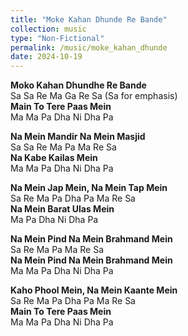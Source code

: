 ```yaml
---
title: "Moke Kahan Dhunde Re Bande"
collection: music
type: "Non-Fictional"
permalink: /music/moke_kahan_dhunde
date: 2024-10-19
---
```


**Moko Kahan Dhundhe Re Bande**  
Sa Sa Re Ma Ga Re Sa (Sa for emphasis)  
**Main To Tere Paas Mein**  
Ma Ma Pa Dha Ni Dha Pa  

**Na Mein Mandir Na Mein Masjid**  
Sa Sa Re Ma Pa Ma Re Sa  
**Na Kabe Kailas Mein**  
Ma Ma Pa Dha Ni Dha Pa  

**Na Mein Jap Mein, Na Mein Tap Mein**  
Sa Re Ma Pa Dha Pa Ma Re Sa   
**Na Mein Barat Ulas Mein**   
Ma Pa Dha Ni Dha Pa   

**Na Mein Pind Na Mein Brahmand Mein**     
Sa Re Ma Pa Ma Re Sa     
**Na Mein Pind Na Mein Brahmand Mein**    
Ma Ma Pa Dha Ni Dha Pa     

**Kaho Phool Mein, Na Mein Kaante Mein**    
Sa Re Ma Pa Dha Pa Ma Re Sa    
**Main To Tere Paas Mein**     
Ma Ma Pa Dha Ni Dha Pa    
